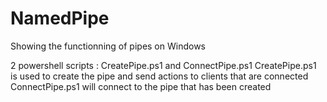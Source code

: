 # NamedPipe
Showing the functionning of pipes on Windows

2 powershell scripts : CreatePipe.ps1 and ConnectPipe.ps1
CreatePipe.ps1 is used to create the pipe and send actions to clients that are connected
ConnectPipe.ps1 will connect to the pipe that has been created
